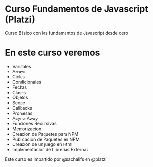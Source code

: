 # Curso Fundamentos de Javascript (Platzi)

Curso Básico con los fundamentos de Javascript desde cero

# En este curso veremos

+ Variables
+ Arrays
+ Ciclos
+ Condicionales
+ Fechas
+ Clases
+ Objetos
+ Scope
+ Callbacks
+ Promesas
+ Async-Away
+ Funciones Recursivas
+ Memorizacion
+ Creacion de Paquetes para NPM
+ Publicacion de Paquetes en NPM
+ Creacion de un juego en Html
+ Implementacion de Librerias Externas


Este curso es impartido por @sachalifs en @platzi
